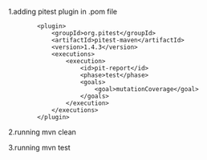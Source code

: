1.adding pitest plugin in .pom file

            <plugin>
                <groupId>org.pitest</groupId>
                <artifactId>pitest-maven</artifactId>
                <version>1.4.3</version>
                <executions>
                    <execution>
                        <id>pit-report</id>
                        <phase>test</phase>
                        <goals>
                            <goal>mutationCoverage</goal>
                        </goals>
                    </execution>
                </executions>
            </plugin>
2.running mvn clean

3.running mvn test
